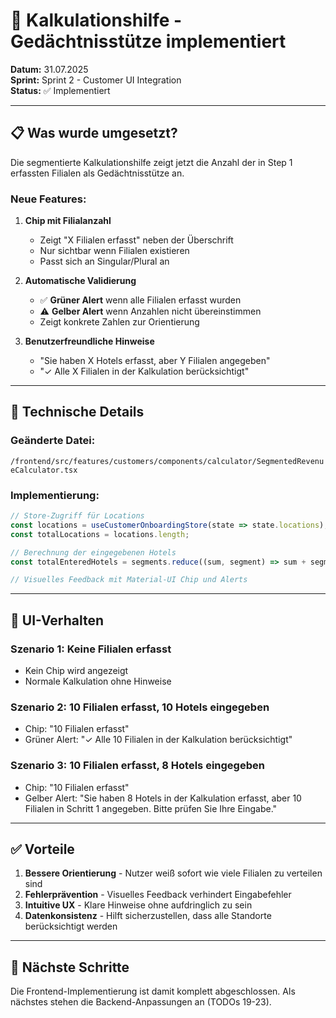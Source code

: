 # 🧮 Kalkulationshilfe - Gedächtnisstütze implementiert

**Datum:** 31.07.2025  
**Sprint:** Sprint 2 - Customer UI Integration  
**Status:** ✅ Implementiert

---

## 📋 Was wurde umgesetzt?

Die segmentierte Kalkulationshilfe zeigt jetzt die Anzahl der in Step 1 erfassten Filialen als Gedächtnisstütze an.

### Neue Features:

1. **Chip mit Filialanzahl** 
   - Zeigt "X Filialen erfasst" neben der Überschrift
   - Nur sichtbar wenn Filialen existieren
   - Passt sich an Singular/Plural an

2. **Automatische Validierung**
   - ✅ **Grüner Alert** wenn alle Filialen erfasst wurden
   - ⚠️ **Gelber Alert** wenn Anzahlen nicht übereinstimmen
   - Zeigt konkrete Zahlen zur Orientierung

3. **Benutzerfreundliche Hinweise**
   - "Sie haben X Hotels erfasst, aber Y Filialen angegeben"
   - "✓ Alle X Filialen in der Kalkulation berücksichtigt"

---

## 🔧 Technische Details

### Geänderte Datei:
`/frontend/src/features/customers/components/calculator/SegmentedRevenueCalculator.tsx`

### Implementierung:
```typescript
// Store-Zugriff für Locations
const locations = useCustomerOnboardingStore(state => state.locations);
const totalLocations = locations.length;

// Berechnung der eingegebenen Hotels
const totalEnteredHotels = segments.reduce((sum, segment) => sum + segment.count, 0);

// Visuelles Feedback mit Material-UI Chip und Alerts
```

---

## 📸 UI-Verhalten

### Szenario 1: Keine Filialen erfasst
- Kein Chip wird angezeigt
- Normale Kalkulation ohne Hinweise

### Szenario 2: 10 Filialen erfasst, 10 Hotels eingegeben
- Chip: "10 Filialen erfasst"
- Grüner Alert: "✓ Alle 10 Filialen in der Kalkulation berücksichtigt"

### Szenario 3: 10 Filialen erfasst, 8 Hotels eingegeben
- Chip: "10 Filialen erfasst"
- Gelber Alert: "Sie haben 8 Hotels in der Kalkulation erfasst, aber 10 Filialen in Schritt 1 angegeben. Bitte prüfen Sie Ihre Eingabe."

---

## ✅ Vorteile

1. **Bessere Orientierung** - Nutzer weiß sofort wie viele Filialen zu verteilen sind
2. **Fehlerprävention** - Visuelles Feedback verhindert Eingabefehler
3. **Intuitive UX** - Klare Hinweise ohne aufdringlich zu sein
4. **Datenkonsistenz** - Hilft sicherzustellen, dass alle Standorte berücksichtigt werden

---

## 🚀 Nächste Schritte

Die Frontend-Implementierung ist damit komplett abgeschlossen. Als nächstes stehen die Backend-Anpassungen an (TODOs 19-23).